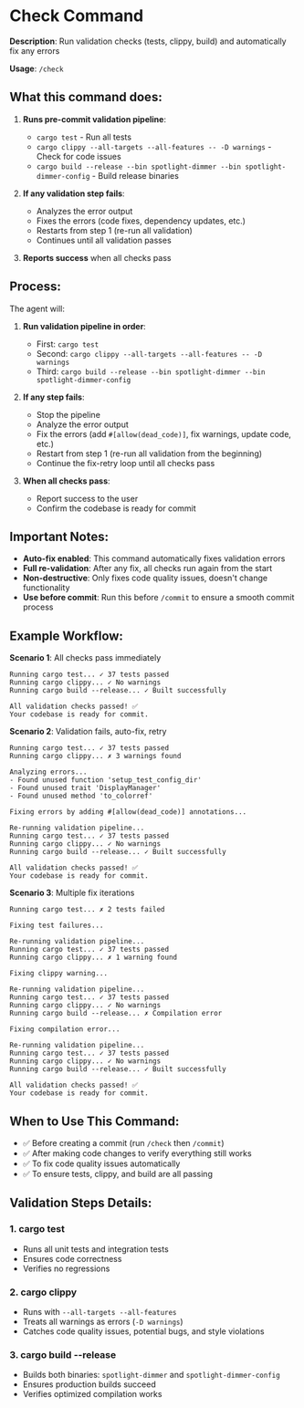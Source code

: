 # Check Command

**Description**: Run validation checks (tests, clippy, build) and automatically fix any errors

**Usage**: `/check`

## What this command does:

1. **Runs pre-commit validation pipeline**:
   - `cargo test` - Run all tests
   - `cargo clippy --all-targets --all-features -- -D warnings` - Check for code issues
   - `cargo build --release --bin spotlight-dimmer --bin spotlight-dimmer-config` - Build release binaries

2. **If any validation step fails**:
   - Analyzes the error output
   - Fixes the errors (code fixes, dependency updates, etc.)
   - Restarts from step 1 (re-run all validation)
   - Continues until all validation passes

3. **Reports success** when all checks pass

## Process:

The agent will:
1. **Run validation pipeline in order**:
   - First: `cargo test`
   - Second: `cargo clippy --all-targets --all-features -- -D warnings`
   - Third: `cargo build --release --bin spotlight-dimmer --bin spotlight-dimmer-config`

2. **If any step fails**:
   - Stop the pipeline
   - Analyze the error output
   - Fix the errors (add `#[allow(dead_code)]`, fix warnings, update code, etc.)
   - Restart from step 1 (re-run all validation from the beginning)
   - Continue the fix-retry loop until all checks pass

3. **When all checks pass**:
   - Report success to the user
   - Confirm the codebase is ready for commit

## Important Notes:

- **Auto-fix enabled**: This command automatically fixes validation errors
- **Full re-validation**: After any fix, all checks run again from the start
- **Non-destructive**: Only fixes code quality issues, doesn't change functionality
- **Use before commit**: Run this before `/commit` to ensure a smooth commit process

## Example Workflow:

**Scenario 1**: All checks pass immediately
```
Running cargo test... ✓ 37 tests passed
Running cargo clippy... ✓ No warnings
Running cargo build --release... ✓ Built successfully

All validation checks passed! ✅
Your codebase is ready for commit.
```

**Scenario 2**: Validation fails, auto-fix, retry
```
Running cargo test... ✓ 37 tests passed
Running cargo clippy... ✗ 3 warnings found

Analyzing errors...
- Found unused function 'setup_test_config_dir'
- Found unused trait 'DisplayManager'
- Found unused method 'to_colorref'

Fixing errors by adding #[allow(dead_code)] annotations...

Re-running validation pipeline...
Running cargo test... ✓ 37 tests passed
Running cargo clippy... ✓ No warnings
Running cargo build --release... ✓ Built successfully

All validation checks passed! ✅
Your codebase is ready for commit.
```

**Scenario 3**: Multiple fix iterations
```
Running cargo test... ✗ 2 tests failed

Fixing test failures...

Re-running validation pipeline...
Running cargo test... ✓ 37 tests passed
Running cargo clippy... ✗ 1 warning found

Fixing clippy warning...

Re-running validation pipeline...
Running cargo test... ✓ 37 tests passed
Running cargo clippy... ✓ No warnings
Running cargo build --release... ✗ Compilation error

Fixing compilation error...

Re-running validation pipeline...
Running cargo test... ✓ 37 tests passed
Running cargo clippy... ✓ No warnings
Running cargo build --release... ✓ Built successfully

All validation checks passed! ✅
Your codebase is ready for commit.
```

## When to Use This Command:

- ✅ Before creating a commit (run `/check` then `/commit`)
- ✅ After making code changes to verify everything still works
- ✅ To fix code quality issues automatically
- ✅ To ensure tests, clippy, and build are all passing

## Validation Steps Details:

### 1. cargo test
- Runs all unit tests and integration tests
- Ensures code correctness
- Verifies no regressions

### 2. cargo clippy
- Runs with `--all-targets --all-features`
- Treats all warnings as errors (`-D warnings`)
- Catches code quality issues, potential bugs, and style violations

### 3. cargo build --release
- Builds both binaries: `spotlight-dimmer` and `spotlight-dimmer-config`
- Ensures production builds succeed
- Verifies optimized compilation works
